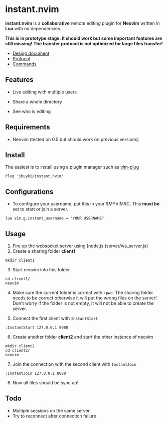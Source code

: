 instant.nvim
============

**instant.nvim** is a **collaborative** remote editing plugin for **Neovim** written in **Lua** with no dependencies.

**This is in prototype stage. It should work but some important features are still missing!**
**The transfer protocol is not optimized for large files transfer!**

* [Design document](docs/design.md)
* [Protocol](docs/protocol.md)
* [Commands](docs/commands.md)


Features
--------

* Live editing with multiple users

* Share a whole directory

* See who is editing

Requirements
------------

* Neovim (tested on 0.5 but should work on previous versions)

Install
-------

The easiest is to install using a plugin manager such as [vim-plug](https://github.com/junegunn/vim-plug)

```
Plug 'jbuyki/instant.nvim'
```

Configurations
--------------

* To configure your username, put this in your $MYVIMRC. This **must be** set to start or join a server.

```
lua vim.g.instant_username = "YOUR USERNAME"
```

Usage
-----

1. Fire up the websocket server using [node.js (server/ws_server.js)
2. Create a sharing folder **client1**
```
mkdir client1
```
3. Start neovim into this folder
```
cd client1/
neovim
```
4. Make sure the current folder is correct with `:pwd`. The sharing folder needs to be correct otherwise it will put the wrong files on the server! Don't worry if the folder is not empty, it will not be able to create the server.

5. Connect the first client with `InstantStart`
```
:InstantStart 127.0.0.1 8080
```

6. Create another folder **client2** and start the other instance of neovim
```
mkdir client2
cd client2/
neovim
```

7. Join the connection with the second client with `InstantJoin`
```
:InstantJoin 127.0.0.1 8080
```

8. Now all files should be sync up!

Todo
----

* Multiple sessions on the same server
* Try to reconnect after connection failure
